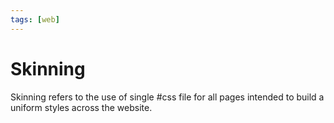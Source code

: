 ```yaml
---
tags: [web]
---
```


# Skinning

Skinning refers to the use of single #css file for all pages intended to build
a uniform styles across the website.
